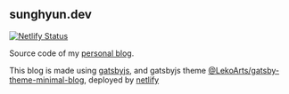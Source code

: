 ## sunghyun.dev

[![Netlify Status](https://api.netlify.com/api/v1/badges/b7161a90-dad9-44bb-b924-371c9a1192db/deploy-status)](https://app.netlify.com/sites/sunghyundev/deploys)

Source code of my [personal blog](https://sunghyun.dev).

This blog is made using [gatsbyjs](https://gatsbyjs.org/), and gatsbyjs theme [@LekoArts/gatsby-theme-minimal-blog](https://github.com/LekoArts/gatsby-themes/tree/master/themes/gatsby-theme-minimal-blog), deployed by [netlify](https://www.netlify.com/)
